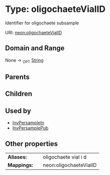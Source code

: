 
# Type: oligochaeteVialID


Identifier for oligochaete subsample

URI: [neon:oligochaeteVialID](https://data.neonscience.org/oligochaeteVialID)


## Domain and Range

None ->  <sub>OPT</sub> [String](types/String.md)

## Parents


## Children


## Used by

 * [InvPersampleIn](InvPersampleIn.md)
 * [InvPersamplePub](InvPersamplePub.md)

## Other properties

|  |  |  |
| --- | --- | --- |
| **Aliases:** | | oligochaete vial i d |
| **Mappings:** | | neon:oligochaeteVialID |


